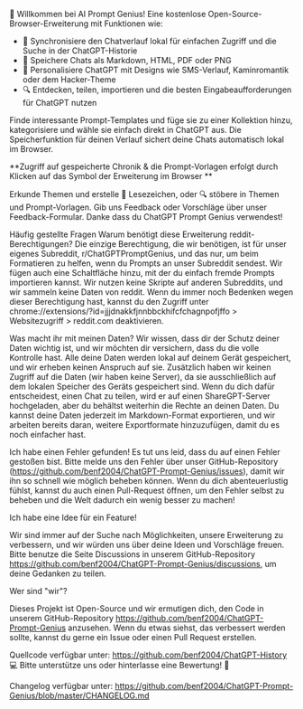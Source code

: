 🎉 Willkommen bei AI Prompt Genius! Eine kostenlose Open-Source-Browser-Erweiterung mit Funktionen wie:

- 💾 Synchronisiere den Chatverlauf lokal für einfachen Zugriff und die Suche in der ChatGPT-Historie
- 📄 Speichere Chats als Markdown, HTML, PDF oder PNG
- 🎨 Personalisiere ChatGPT mit Designs wie SMS-Verlauf, Kaminromantik oder dem Hacker-Theme
- 🔍 Entdecken, teilen, importieren und die besten Eingabeaufforderungen für ChatGPT nutzen

Finde interessante Prompt-Templates und füge sie zu einer Kollektion hinzu, kategorisiere und wähle sie einfach direkt in ChatGPT aus. Die Speicherfunktion für deinen Verlauf sichert deine Chats automatisch lokal im Browser.

**Zugriff auf gespeicherte Chronik & die Prompt-Vorlagen erfolgt durch Klicken auf das Symbol der Erweiterung im Browser **

Erkunde Themen und erstelle 🔖 Lesezeichen, oder 🔍 stöbere in Themen und Prompt-Vorlagen. Gib uns Feedback oder Vorschläge über unser Feedback-Formular. Danke dass du ChatGPT Prompt Genius verwendest!

Häufig gestellte Fragen
Warum benötigt diese Erweiterung reddit-Berechtigungen?
Die einzige Berechtigung, die wir benötigen, ist für unser eigenes Subreddit, r/ChatGPTPromptGenius, und das nur, um beim Formatieren zu helfen, wenn du Prompts an unser Subreddit sendest. Wir fügen auch eine Schaltfläche hinzu, mit der du einfach fremde Prompts importieren kannst. Wir nutzen keine Skripte auf anderen Subreddits, und wir sammeln keine Daten von reddit. Wenn du immer noch Bedenken wegen dieser Berechtigung hast, kannst du den Zugriff unter chrome://extensions/?id=jjjdnakkfjnnbbckhifcfchagnpofjffo > Websitezugriff > reddit.com deaktivieren.

Was macht ihr mit meinen Daten?
Wir wissen, dass dir der Schutz deiner Daten wichtig ist, und wir möchten dir versichern, dass du die volle Kontrolle hast. Alle deine Daten werden lokal auf deinem Gerät gespeichert, und wir erheben keinen Anspruch auf sie. Zusätzlich haben wir keinen Zugriff auf die Daten (wir haben keine Server), da sie ausschließlich auf dem lokalen Speicher des Geräts gespeichert sind. Wenn du dich dafür entscheidest, einen Chat zu teilen, wird er auf einen ShareGPT-Server hochgeladen, aber du behältst weiterhin die Rechte an deinen Daten. Du kannst deine Daten jederzeit im Markdown-Format exportieren, und wir arbeiten bereits daran, weitere Exportformate hinzuzufügen, damit du es noch einfacher hast.

Ich habe einen Fehler gefunden!
Es tut uns leid, dass du auf einen Fehler gestoßen bist. Bitte melde uns den Fehler über unser GitHub-Repository (https://github.com/benf2004/ChatGPT-Prompt-Genius/issues), damit wir ihn so schnell wie möglich beheben können. Wenn du dich abenteuerlustig fühlst, kannst du auch einen Pull-Request öffnen, um den Fehler selbst zu beheben und die Welt dadurch ein wenig besser zu machen!

Ich habe eine Idee für ein Feature!

Wir sind immer auf der Suche nach Möglichkeiten, unsere Erweiterung zu verbessern, und wir würden uns über deine Ideen und Vorschläge freuen. Bitte benutze die Seite Discussions in unserem GitHub-Repository https://github.com/benf2004/ChatGPT-Prompt-Genius/discussions, um deine Gedanken zu teilen.

Wer sind "wir"?

Dieses Projekt ist Open-Source und wir ermutigen dich, den Code in unserem GitHub-Repository https://github.com/benf2004/ChatGPT-Prompt-Genius anzusehen. Wenn du etwas siehst, das verbessert werden sollte, kannst du gerne ein Issue oder einen Pull Request erstellen.

Quellcode verfügbar unter: https://github.com/benf2004/ChatGPT-History 💻
Bitte unterstütze uns oder hinterlasse eine Bewertung! 🙏

Changelog verfügbar unter:
https://github.com/benf2004/ChatGPT-Prompt-Genius/blob/master/CHANGELOG.md